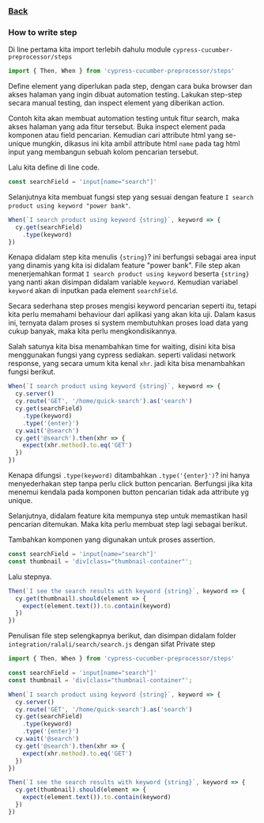 ### [Back](Step_Definition.md)

### How to write step

Di line pertama kita import terlebih dahulu module `cypress-cucumber-preprocessor/steps`

```js
import { Then, When } from 'cypress-cucumber-preprocessor/steps'
```

Define element yang diperlukan pada step, dengan cara buka browser dan akses halaman yang ingin dibuat automation testing. 
Lakukan step-step secara manual testing, dan inspect element yang diberikan action.

Contoh kita akan membuat automation testing untuk fitur search, maka akses halaman yang ada fitur tersebut. Buka inspect element pada komponen atau field pencarian.
Kemudian cari attribute html yang se-unique mungkin, dikasus ini kita ambil attribute html `name` pada tag html input yang membangun sebuah kolom pencarian tersebut.

Lalu kita define di line code.
```js
const searchField = 'input[name="search"]'
```

Selanjutnya kita membuat fungsi step yang sesuai dengan feature `I search product using keyword "power bank"`.
```js
When(`I search product using keyword {string}`, keyword => {
  cy.get(searchField)
    .type(keyword)
})
```

Kenapa didalam step kita menulis `{string}`? ini berfungsi sebagai area input yang dinamis yang kita isi didalam feature "power bank". 
File step akan menerjemahkan format `I search product using keyword` beserta `{string}` yang nanti akan disimpan didalam variable `keyword`.
Kemudian variabel `keyword` akan di inputkan pada element `searchField`.

Secara sederhana step proses mengisi keyword pencarian seperti itu, tetapi kita perlu memahami behaviour dari aplikasi yang akan kita uji.
Dalam kasus ini, ternyata dalam proses si system membutuhkan proses load data yang cukup banyak, maka kita perlu mengkondisikannya.

Salah satunya kita bisa menambahkan time for waiting, disini kita bisa menggunakan fungsi yang cypress sediakan. 
seperti validasi network response, yang secara umum kita kenal `xhr`. jadi kita bisa menambahkan fungsi berikut.

```js
When(`I search product using keyword {string}`, keyword => {
  cy.server()
  cy.route('GET', '/home/quick-search').as('search')
  cy.get(searchField)
    .type(keyword)
    .type('{enter}')
  cy.wait('@search')
  cy.get('@search').then(xhr => {
    expect(xhr.method).to.eq('GET')
  })
})
```

Kenapa difungsi `.type(keyword)` ditambahkan `.type('{enter}')`? ini hanya menyederhakan step tanpa perlu click button pencarian. 
Berfungsi jika kita menemui kendala pada komponen button pencarian tidak ada attribute yg unique.

Selanjutnya, didalam feature kita mempunya step untuk memastikan hasil pencarian ditemukan. Maka kita perlu membuat step lagi sebagai berikut.

Tambahkan komponen yang digunakan untuk proses assertion.
```js
const searchField = 'input[name="search"]'
const thumbnail = 'div[class="thumbnail-container"';
```

Lalu stepnya.
```js
Then(`I see the search results with keyword {string}`, keyword => {
  cy.get(thumbnail).should(element => {
    expect(element.text()).to.contain(keyword)
  })
})
```

Penulisan file step selengkapnya berikut, dan disimpan didalam folder `integration/ralali/search/search.js` dengan sifat Private step
```js
import { Then, When } from 'cypress-cucumber-preprocessor/steps'

const searchField = 'input[name="search"]'
const thumbnail = 'div[class="thumbnail-container"';

When(`I search product using keyword {string}`, keyword => {
  cy.server()
  cy.route('GET', '/home/quick-search').as('search')
  cy.get(searchField)
    .type(keyword)
    .type('{enter}')
  cy.wait('@search')
  cy.get('@search').then(xhr => {
    expect(xhr.method).to.eq('GET')
  })
})

Then(`I see the search results with keyword {string}`, keyword => {
  cy.get(thumbnail).should(element => {
    expect(element.text()).to.contain(keyword)
  })
})
```
